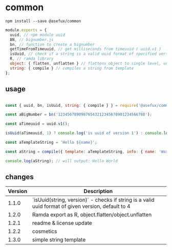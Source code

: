 
# common

`npm install --save @asefux/common`

```javascript
module.exports = {
  uuid, // npm module uuid
  BN, // bignumber.js
  bn, // function to create a bignumber
  getTimeFromTimeuuid, // get milliseconds from timeuuid ( uuid.v1 )
  isUuid, // check if a string is a valid uuid format of specified version. default version is 4
  R, // ramda library
  object: { flatten, unflatten } // flattens object to single level, unflattens single level object
  string: { compile } // compiles a string from template
};
```

## usage
```javascript

const { uuid, bn, isUuid, string: { compile } } = require('@asefux/common');

const aBigNumber = bn('12345678909876543212345678901234566788');

const aTimeuuid = uuid.v1();

isUuid(aTimeuuid, 1) ? console.log('is uuid of version 1') : console.log('is not uuid of version 1');

const aTemplateString = 'Hello ${name}';

const aString = compile({ template: aTemplateString, info: { name: 'World' } }); 

console.log(aString); // will output: Hello World

```


## changes

<table>
<thead>
<tr>
<th>Version</th><th>Description</th>
</tr>
</thead>
<tbody>
<tr>
<td>1.1.0</td><td>`isUuid(string, version)` - checks if string is a valid uuid format of given version, default to 4 </td>
</tr>
<tr>
<td>1.2.0</td><td>Ramda export as R, object.flatten/object.unflatten</td>
</tr>
<tr>
<td>1.2.1</td><td>readme & license update</td>
</tr>
<tr>
<td>1.2.2</td><td>cosmetics</td>
</tr>
<tr>
<td>1.3.0</td><td>simple string template</td>
</tr>
</tbody>
</table>
